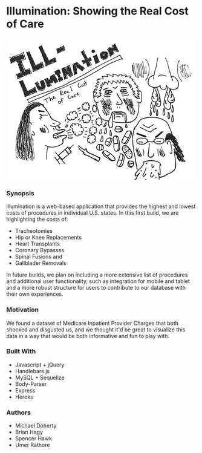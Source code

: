 # Illumination: Showing the Real Cost of Care

![Alt Text](public/assets/img/illumination.jpg)

### Synopsis

Illumination is a web-based application that provides the highest and lowest costs of procedures in individual U.S. states.  In this first build, we are highlighting the costs of:

* Tracheotomies 
* Hip or Knee Replacements
* Heart Transplants
* Coronary Bypasses
* Spinal Fusions
  and
* Gallblader Removals

In future builds, we plan on including a more extensive list of procedures and additional user functionality, such as integration for mobile and tablet and a more robust structure for users to contribute to our database with their own experiences.  

### Motivation

We found a dataset of Medicare Inpatient Provider Charges that both shocked and disgusted us, and we thought it'd be great to visualize this data in a way that would be both informative and fun to play with.  

### Built With

* Javascript + jQuery
* Handlebars.js
* MySQL + Sequelize
* Body-Parser
* Express
* Heroku


### Authors

* Michael Doherty
* Brian Hagy
* Spencer Hawk
* Umer Rathore
